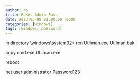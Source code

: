 ```yaml
---
author: rs
title: Reset Admin Pass
date: 2023-05-08 01:00:00 -0500 
categories: [windows]
tags: [windows, password]
---
```


in directory \windows\system32> ren Utilman.exe Utilman.bak

copy cmd.exe Utilman.exe

reboot

net user administrator Password123
